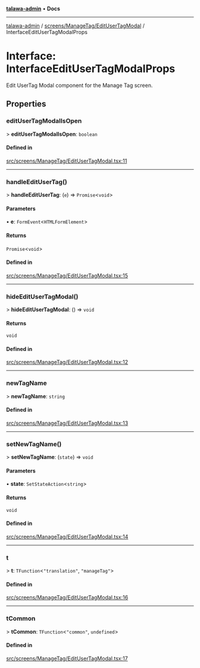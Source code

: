 [**talawa-admin**](../../../../README.md) • **Docs**

***

[talawa-admin](../../../../modules.md) / [screens/ManageTag/EditUserTagModal](../README.md) / InterfaceEditUserTagModalProps

# Interface: InterfaceEditUserTagModalProps

Edit UserTag Modal component for the Manage Tag screen.

## Properties

### editUserTagModalIsOpen

\> **editUserTagModalIsOpen**: `boolean`

#### Defined in

[src/screens/ManageTag/EditUserTagModal.tsx:11](https://github.com/PalisadoesFoundation/talawa-admin/blob/3f6b41a67c6932f4c0bce6ffb822d4ef12ede8c8/src/screens/ManageTag/EditUserTagModal.tsx#L11)

***

### handleEditUserTag()

\> **handleEditUserTag**: (`e`) =\> `Promise`\<`void`\>

#### Parameters

• **e**: `FormEvent`\<`HTMLFormElement`\>

#### Returns

`Promise`\<`void`\>

#### Defined in

[src/screens/ManageTag/EditUserTagModal.tsx:15](https://github.com/PalisadoesFoundation/talawa-admin/blob/3f6b41a67c6932f4c0bce6ffb822d4ef12ede8c8/src/screens/ManageTag/EditUserTagModal.tsx#L15)

***

### hideEditUserTagModal()

\> **hideEditUserTagModal**: () =\> `void`

#### Returns

`void`

#### Defined in

[src/screens/ManageTag/EditUserTagModal.tsx:12](https://github.com/PalisadoesFoundation/talawa-admin/blob/3f6b41a67c6932f4c0bce6ffb822d4ef12ede8c8/src/screens/ManageTag/EditUserTagModal.tsx#L12)

***

### newTagName

\> **newTagName**: `string`

#### Defined in

[src/screens/ManageTag/EditUserTagModal.tsx:13](https://github.com/PalisadoesFoundation/talawa-admin/blob/3f6b41a67c6932f4c0bce6ffb822d4ef12ede8c8/src/screens/ManageTag/EditUserTagModal.tsx#L13)

***

### setNewTagName()

\> **setNewTagName**: (`state`) =\> `void`

#### Parameters

• **state**: `SetStateAction`\<`string`\>

#### Returns

`void`

#### Defined in

[src/screens/ManageTag/EditUserTagModal.tsx:14](https://github.com/PalisadoesFoundation/talawa-admin/blob/3f6b41a67c6932f4c0bce6ffb822d4ef12ede8c8/src/screens/ManageTag/EditUserTagModal.tsx#L14)

***

### t

\> **t**: `TFunction`\<`"translation"`, `"manageTag"`\>

#### Defined in

[src/screens/ManageTag/EditUserTagModal.tsx:16](https://github.com/PalisadoesFoundation/talawa-admin/blob/3f6b41a67c6932f4c0bce6ffb822d4ef12ede8c8/src/screens/ManageTag/EditUserTagModal.tsx#L16)

***

### tCommon

\> **tCommon**: `TFunction`\<`"common"`, `undefined`\>

#### Defined in

[src/screens/ManageTag/EditUserTagModal.tsx:17](https://github.com/PalisadoesFoundation/talawa-admin/blob/3f6b41a67c6932f4c0bce6ffb822d4ef12ede8c8/src/screens/ManageTag/EditUserTagModal.tsx#L17)
